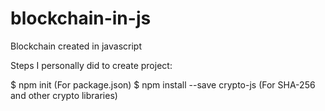 # blockchain-in-js
Blockchain created in javascript

Steps I personally did to create project:

$ npm init (For package.json)
$ npm install --save crypto-js (For SHA-256 and other crypto libraries)

